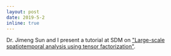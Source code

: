 ```yaml
---
layout: post
date: 2019-5-2
inline: true
---
```


Dr. Jimeng Sun and I present a tutorial at SDM on ["Large-scale spatiotemporal analysis using tensor factorization"](tutorial/sdm19).